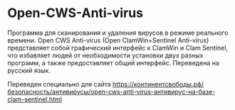 # Open-CWS-Anti-virus

Программа для сканирования и удаления вирусов в режиме реального времени. Open CWS Anti-virus (Open ClamWin+Sentinel Anti-virus) представляет собой графический интерфейс к ClamWin и Clam Sentinel, что избавляет людей от необходимости установки двух разных программ, а также предоставляет общий интерфейс. Переведена на русский язык.

Переведен специально для сайта https://континентсвободы.рф/безопасность/антивирусы/open-cws-anti-virus-антивирус-на-базе-clam-sentinel.html
